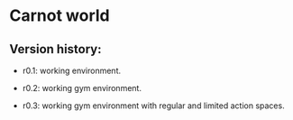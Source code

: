 # Carnot world

## Version history:

- r0.1: working environment.

- r0.2: working gym environment.

- r0.3: working gym environment with regular and limited action spaces.


